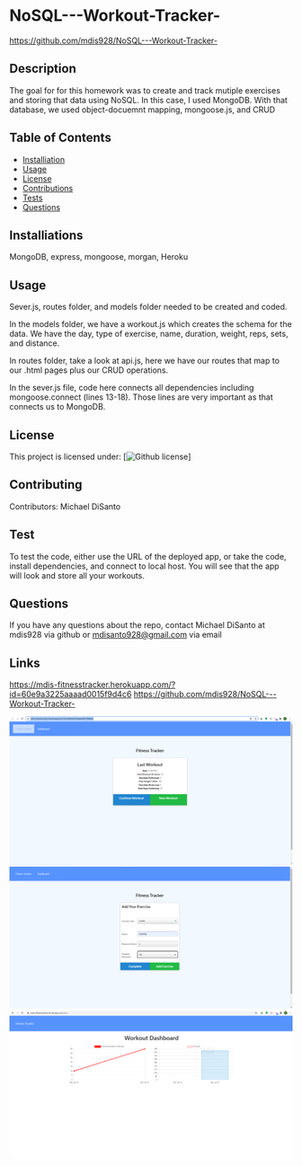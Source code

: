 # NoSQL---Workout-Tracker-
https://github.com/mdis928/NoSQL---Workout-Tracker-

## Description
The goal for for this homework was to create and track mutiple exercises and storing that data using NoSQL. In this case, I used MongoDB. With that database, we used object-docuemnt mapping, mongoose.js, and CRUD

## Table of Contents
* [Installiation](#installiation)
* [Usage](#usage)
* [License](#license)
* [Contributions](#contributions)
* [Tests](#tests)
* [Questions](#questions)

## Installiations 
MongoDB, express, mongoose, morgan, Heroku

## Usage
Sever.js, routes folder, and models folder needed to be created and coded. 

In the models folder, we have a workout.js which creates the schema for the data. We have the day, type of exercise, name, duration, weight, reps, sets, and distance. 

In routes folder, take a look at api.js, here we have our routes that map to our .html pages plus our CRUD operations. 

In the sever.js file, code here connects all dependencies including mongoose.connect (lines 13-18). Those lines are very important as that connects us to MongoDB.


## License
This project is licensed under: [![Github license](https://img.shields.io/badge/license-MIT-blue)]

## Contributing
Contributors: Michael DiSanto

## Test
To test the code, either use the URL of the deployed app, or take the code, install dependencies, and connect to local host. You will see that the app will look and store all your workouts.

## Questions
If you have any questions about the repo, contact Michael DiSanto at mdis928 via github or mdisanto928@gmail.com via email

## Links
https://mdis-fitnesstracker.herokuapp.com/?id=60e9a3225aaaad0015f9d4c6
https://github.com/mdis928/NoSQL---Workout-Tracker-

![fitnesstracker1](assets/images/fitnesstracker1.PNG)
![fitnesstracker2](assets/images/fitnesstracker2.PNG)
![fitnesstracker3](assets/images/fitnesstracker3.PNG)